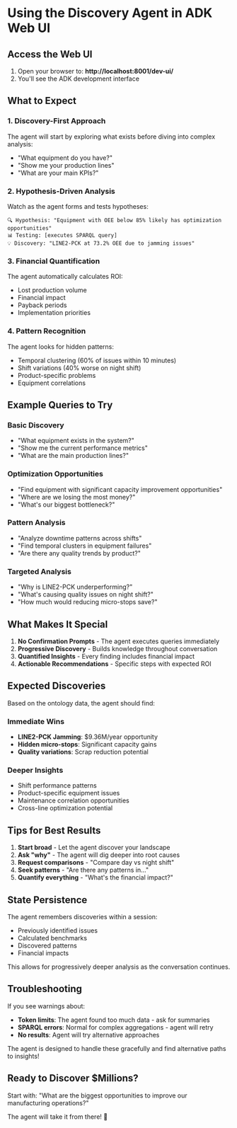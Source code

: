# Using the Discovery Agent in ADK Web UI

## Access the Web UI

1. Open your browser to: **http://localhost:8001/dev-ui/**
2. You'll see the ADK development interface

## What to Expect

### 1. Discovery-First Approach
The agent will start by exploring what exists before diving into complex analysis:
- "What equipment do you have?"
- "Show me your production lines"
- "What are your main KPIs?"

### 2. Hypothesis-Driven Analysis
Watch as the agent forms and tests hypotheses:
```
🔍 Hypothesis: "Equipment with OEE below 85% likely has optimization opportunities"
📊 Testing: [executes SPARQL query]
💡 Discovery: "LINE2-PCK at 73.2% OEE due to jamming issues"
```

### 3. Financial Quantification
The agent automatically calculates ROI:
- Lost production volume
- Financial impact
- Payback periods
- Implementation priorities

### 4. Pattern Recognition
The agent looks for hidden patterns:
- Temporal clustering (60% of issues within 10 minutes)
- Shift variations (40% worse on night shift)
- Product-specific problems
- Equipment correlations

## Example Queries to Try

### Basic Discovery
- "What equipment exists in the system?"
- "Show me the current performance metrics"
- "What are the main production lines?"

### Optimization Opportunities
- "Find equipment with significant capacity improvement opportunities"
- "Where are we losing the most money?"
- "What's our biggest bottleneck?"

### Pattern Analysis
- "Analyze downtime patterns across shifts"
- "Find temporal clusters in equipment failures"
- "Are there any quality trends by product?"

### Targeted Analysis
- "Why is LINE2-PCK underperforming?"
- "What's causing quality issues on night shift?"
- "How much would reducing micro-stops save?"

## What Makes It Special

1. **No Confirmation Prompts** - The agent executes queries immediately
2. **Progressive Discovery** - Builds knowledge throughout conversation
3. **Quantified Insights** - Every finding includes financial impact
4. **Actionable Recommendations** - Specific steps with expected ROI

## Expected Discoveries

Based on the ontology data, the agent should find:

### Immediate Wins
- **LINE2-PCK Jamming**: $9.36M/year opportunity
- **Hidden micro-stops**: Significant capacity gains
- **Quality variations**: Scrap reduction potential

### Deeper Insights
- Shift performance patterns
- Product-specific equipment issues
- Maintenance correlation opportunities
- Cross-line optimization potential

## Tips for Best Results

1. **Start broad** - Let the agent discover your landscape
2. **Ask "why"** - The agent will dig deeper into root causes
3. **Request comparisons** - "Compare day vs night shift"
4. **Seek patterns** - "Are there any patterns in..."
5. **Quantify everything** - "What's the financial impact?"

## State Persistence

The agent remembers discoveries within a session:
- Previously identified issues
- Calculated benchmarks
- Discovered patterns
- Financial impacts

This allows for progressively deeper analysis as the conversation continues.

## Troubleshooting

If you see warnings about:
- **Token limits**: The agent found too much data - ask for summaries
- **SPARQL errors**: Normal for complex aggregations - agent will retry
- **No results**: Agent will try alternative approaches

The agent is designed to handle these gracefully and find alternative paths to insights!

## Ready to Discover $Millions?

Start with: "What are the biggest opportunities to improve our manufacturing operations?"

The agent will take it from there! 🚀
